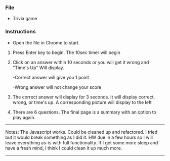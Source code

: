 ### File

* Trivia game

### Instructions

* Open the file in Chrome to start.
 
1. Press Enter key to begin. The 10sec timer will begin 

2. Click on an answer within 10 seconds or you will get it wrong and "Time's Up" Will display.

	-Correct answer will give you 1 point

	-Wrong answer will not change your score

3. The correct answer will display for 3 seconds. It will display correct, wrong, or time's up. A corresponding picture will display to the left

4. There are 6 questions. The final page is a summary with an option to play again.



****
Notes: The Javascript works. Could be cleaned up and refactored. I tried but it would break something as I did it. HW due in a few hours so I will leave everything as-is with full functionality. If I get some more sleep and have a fresh mind, I think I could clean it up much more.
****